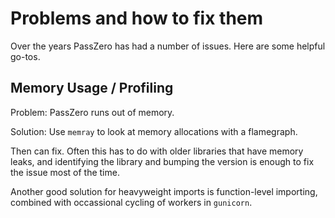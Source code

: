 # Problems and how to fix them

Over the years PassZero has had a number of issues. Here are some helpful go-tos.

## Memory Usage / Profiling

Problem: PassZero runs out of memory.

Solution: Use `memray` to look at memory allocations with a flamegraph.

Then can fix. Often this has to do with older libraries that have memory leaks, and identifying the library and bumping the version is enough to fix the issue most of the time.

Another good solution for heavyweight imports is function-level importing, combined with occassional cycling of workers in `gunicorn`.
